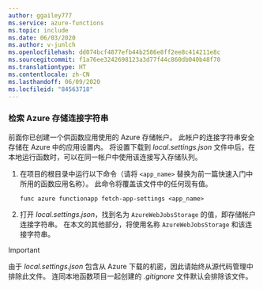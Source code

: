 ```yaml
---
author: ggailey777
ms.service: azure-functions
ms.topic: include
ms.date: 06/03/2020
ms.author: v-junlch
ms.openlocfilehash: dd074bcf4877efb44b2586e8ff2ee8c414211e8c
ms.sourcegitcommit: f1a76ee3242698123a3d77f44c860db040b48f70
ms.translationtype: HT
ms.contentlocale: zh-CN
ms.lasthandoff: 06/09/2020
ms.locfileid: "84563718"
---
```

### <a name="retrieve-the-azure-storage-connection-string"></a>检索 Azure 存储连接字符串

前面你已创建一个供函数应用使用的 Azure 存储帐户。 此帐户的连接字符串安全存储在 Azure 中的应用设置内。 将设置下载到 *local.settings.json* 文件中后，在本地运行函数时，可以在同一帐户中使用该连接写入存储队列。 

1. 在项目的根目录中运行以下命令（请将 `<app_name>` 替换为前一篇快速入门中所用的函数应用名称）。 此命令将覆盖该文件中的任何现有值。

    ```
    func azure functionapp fetch-app-settings <app_name>
    ```
    
1. 打开 *local.settings.json*，找到名为 `AzureWebJobsStorage` 的值，即存储帐户连接字符串。 在本文的其他部分，将使用名称 `AzureWebJobsStorage` 和该连接字符串。

> [!IMPORTANT]
> 由于 *local.settings.json* 包含从 Azure 下载的机密，因此请始终从源代码管理中排除此文件。 连同本地函数项目一起创建的 *.gitignore* 文件默认会排除该文件。

